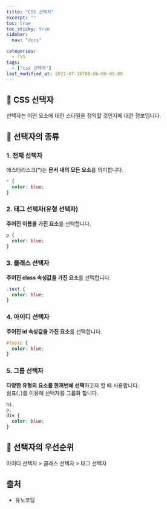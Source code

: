 ```yaml
---
title: "CSS 선택자"
excerpt: ""
toc: true
toc_sticky: true
sidebar:
  nav: "docs"

categories:
  - CSS
tags:
  - ["css 선택자"]
last_modified_at: 2022-07-18T08:06:00-05:00
---
```


## 📄 CSS 선택자

선택자는 어떤 요소에 대한 스타일을 정의할 것인지에 대한 정보입니다.

## 📄 선택자의 종류

### 1. 전체 선택자

애스터리스크(\*)는 **문서 내의 모든 요소**를 의미합니다.

```css
* {
  color: blue;
}
```

### 2. 태그 선택자(유형 선택자)

**주어진 이름을 가진 요소**를 선택합니다.

```css
p {
  color: blue;
}
```

### 3. 클래스 선택자

**주어진 class 속성값을 가진 요소**를 선택합니다.

```css
.text {
  color: blue;
}
```

### 4. 아이디 선택자

**주어진 id 속성값을 가진 요소**를 선택합니다.

```css
#topic {
  color: blue;
}
```

### 5. 그룹 선택자

**다양한 유형의 요소를 한꺼번에 선택**하고자 할 때 사용합니다.<br>
쉼표(`,`)를 이용해 선택자를 그룹화 합니다.

```css
h1,
p,
div {
  color: blue;
}
```

## 📄 선택자의 우선순위

아이디 선택자 > 클래스 선택자 > 태그 선택자

## 출처

- 유노코딩
